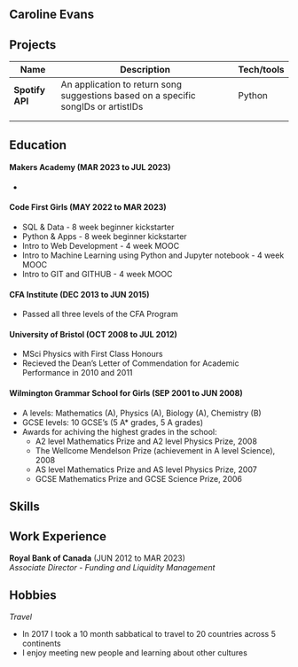 ## Caroline Evans


## Projects

| Name                         | Description       | Tech/tools        |
| ---------------------------- | ----------------- | ----------------- |
| **Spotify API**              | An application to return song suggestions based on a specific songIDs or artistIDs  | Python   |
|                              |                   |                   |
|                              |                   |                   |


## Education

#### Makers Academy (MAR 2023 to JUL 2023)
- 

#### Code First Girls (MAY 2022 to MAR 2023)

- SQL & Data - 8 week beginner kickstarter
- Python & Apps - 8 week beginner kickstarter
- Intro to Web Development - 4 week MOOC
- Intro to Machine Learning using Python and Jupyter notebook - 4 week MOOC
- Intro to GIT and GITHUB - 4 week MOOC


#### CFA Institute (DEC 2013 to JUN 2015)

- Passed all three levels of the CFA Program


#### University of Bristol (OCT 2008 to JUL 2012)

- MSci Physics with First Class Honours
- Recieved the Dean’s Letter of Commendation for Academic Performance in 2010 and 2011


#### Wilmington Grammar School for Girls (SEP 2001 to JUN 2008)

- A levels: Mathematics (A), Physics (A), Biology (A), Chemistry (B) 	     
- GCSE levels: 10 GCSE’s (5 A* grades, 5 A grades)
- Awards for achiving the highest grades in the school:
    * A2 level Mathematics Prize and A2 level Physics Prize, 2008
    * The Wellcome Mendelson Prize (achievement in A level Science), 2008
    * AS level Mathematics Prize and AS level Physics Prize, 2007
    * GCSE Mathematics Prize and GCSE Science Prize, 2006



## Skills


## Work Experience

**Royal Bank of Canada** (JUN 2012 to MAR 2023)  
_Associate Director - Funding and Liquidity Management_



## Hobbies

_Travel_
- In 2017 I took a 10 month sabbatical to travel to 20 countries across 5 continents
- I enjoy meeting new people and learning about other cultures

